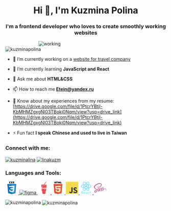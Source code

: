 <h1 align="center">Hi 👋, I'm Kuzmina Polina</h1>
<h3 align="center">I'm a frontend developer who loves to create smoothly working websites</h3>
<img align="right" alt="working" src="https://media.giphy.com/media/v1.Y2lkPTc5MGI3NjExaDR0eTVhZ3h3OHlpbjl1ZmxxOXV6d3d2YWt4cnR4b2twdjkycGlxZCZlcD12MV9pbnRlcm5hbF9naWZfYnlfaWQmY3Q9Zw/BferOKonYOspm28AiB/giphy.gif" width="400">

<p align="left"> <img src="https://komarev.com/ghpvc/?username=kuzminapolina&label=Profile%20views&color=0e75b6&style=flat" alt="kuzminapolina" /> </p>

- 🔭 I’m currently working on a [website for travel company](https://kuzminapolina.github.io/Travels/)

- 🌱 I’m currently learning **JavaScript and React**

- 💬 Ask me about **HTML&CSS**

- 📫 How to reach me **Etein@yandex.ru**

- 📄 Know about my experiences from my resume: [https://drive.google.com/file/d/1PtcrYBtjl-KbMHMZgxgNl03TBokj0Nqm/view?usp=drive_link](https://drive.google.com/file/d/1PtcrYBtjl-KbMHMZgxgNl03TBokj0Nqm/view?usp=drive_link)

- ⚡ Fun fact **I speak Chinese and used to live in Taiwan**

<h3 align="left">Connect with me:</h3>
<p align="left">
<a href="https://linkedin.com/in/kuzminalina" target="blank"><img align="center" src="https://raw.githubusercontent.com/rahuldkjain/github-profile-readme-generator/master/src/images/icons/Social/linked-in-alt.svg" alt="kuzminalina" height="30" width="40" /></a>
<a href="https://fb.com/linakuzm" target="blank"><img align="center" src="https://raw.githubusercontent.com/rahuldkjain/github-profile-readme-generator/master/src/images/icons/Social/facebook.svg" alt="linakuzm" height="30" width="40" /></a>
</p>

<h3 align="left">Languages and Tools:</h3>
<p align="left"> <a href="https://www.w3schools.com/css/" target="_blank" rel="noreferrer"> <img src="https://raw.githubusercontent.com/devicons/devicon/master/icons/css3/css3-original-wordmark.svg" alt="css3" width="40" height="40"/> </a> <a href="https://www.figma.com/" target="_blank" rel="noreferrer"> <img src="https://www.vectorlogo.zone/logos/figma/figma-icon.svg" alt="figma" width="40" height="40"/> </a> <a href="https://gulpjs.com" target="_blank" rel="noreferrer"> <img src="https://raw.githubusercontent.com/devicons/devicon/master/icons/gulp/gulp-plain.svg" alt="gulp" width="40" height="40"/> </a> <a href="https://www.w3.org/html/" target="_blank" rel="noreferrer"> <img src="https://raw.githubusercontent.com/devicons/devicon/master/icons/html5/html5-original-wordmark.svg" alt="html5" width="40" height="40"/> </a> <a href="https://developer.mozilla.org/en-US/docs/Web/JavaScript" target="_blank" rel="noreferrer"> <img src="https://raw.githubusercontent.com/devicons/devicon/master/icons/javascript/javascript-original.svg" alt="javascript" width="40" height="40"/> </a> <a href="https://reactjs.org/" target="_blank" rel="noreferrer"> <img src="https://raw.githubusercontent.com/devicons/devicon/master/icons/react/react-original-wordmark.svg" alt="react" width="40" height="40"/> </a> <a href="https://sass-lang.com" target="_blank" rel="noreferrer"> <img src="https://raw.githubusercontent.com/devicons/devicon/master/icons/sass/sass-original.svg" alt="sass" width="40" height="40"/> </a> </p>

<p><img align="left" src="https://github-readme-stats.vercel.app/api/top-langs?username=kuzminapolina&show_icons=true&locale=en&layout=compact" alt="kuzminapolina" /></p>

<p>&nbsp;<img align="center" src="https://github-readme-stats.vercel.app/api?username=kuzminapolina&show_icons=true&locale=en" alt="kuzminapolina" /></p>

